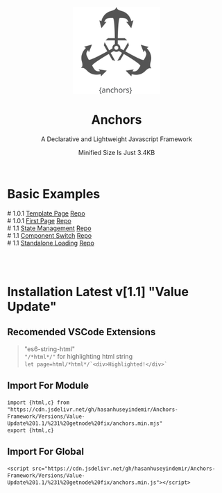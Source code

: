 <div align="center">


<img width="200px" src="https://github.com/HasanHuseyinDemir/Anchors-Framework/blob/master/Images/Anchors.png">
<h1 align="center">Anchors</h1>
<p align="center">A Declarative and Lightweight Javascript Framework</p>
<p>Minified Size Is Just 3.4KB</p>
<br>

</div>
<h1>Basic Examples</h1>
# 1.0.1 <a href="https://hasanhuseyindemir.github.io/Anchors-Framework/PageTests/Template-Page/">Template Page</a> <a href="https://github.com/HasanHuseyinDemir/Anchors-Framework/tree/master/PageTests/Template-Page">Repo</a>
<br>
# 1.0.1 <a href="https://hasanhuseyindemir.github.io/Anchors-Framework/PageTests/First-Page">First Page</a> <a href="https://github.com/HasanHuseyinDemir/Anchors-Framework/tree/master/PageTests/First-Page">Repo</a><br>
# 1.1 <a href="https://hasanhuseyindemir.github.io/Anchors-Framework/PageTests/04.StateManagement">State Management</a> <a href="https://github.com/HasanHuseyinDemir/Anchors-Framework/tree/master/PageTests/04.StateManagement">Repo</a><br>
# 1.1 <a href="https://hasanhuseyindemir.github.io/Anchors-Framework/PageTests/05.SwitchComponents/">Component Switch</a> <a href="https://github.com/HasanHuseyinDemir/Anchors-Framework/tree/master/PageTests/05.SwitchComponents/">Repo</a><br>
# 1.1 <a href="https://hasanhuseyindemir.github.io/Anchors-Framework/PageTests/06.StandAlone/">Standalone Loading</a> <a href="https://github.com/HasanHuseyinDemir/Anchors-Framework/tree/master/PageTests/06.StandAlone/">Repo</a><br>

<br><br>

# Installation Latest v[1.1] "Value Update" 

## Recomended VSCode Extensions
> "es6-string-html"<br>
```"/*html*/"``` for highlighting html string<br>
``` let page=html/*html*/`<div>Highlighted!</div>` ```

## Import For Module
```
import {html,c} from "https://cdn.jsdelivr.net/gh/hasanhuseyindemir/Anchors-Framework/Versions/Value-Update%201.1/%231%20getnode%20fix/anchors.min.mjs"
export {html,c}
```

## Import For Global 
```
<script src="https://cdn.jsdelivr.net/gh/hasanhuseyindemir/Anchors-Framework/Versions/Value-Update%201.1/%231%20getnode%20fix/anchors.min.js"></script>
```



